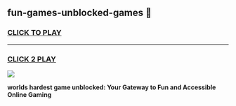 
## fun-games-unblocked-games 👋
<h3>
<a href="https://premium.freeplayer.one?title=fun-games-unblocked-games&ref=14F">CLICK TO PLAY</a></h3>
<hr>

<h3>
<a href="https://premium.freeplayer.one?title=fun-games-unblocked-games&ref=14F">CLICK 2 PLAY</a>
  
</h3>

<a href="https://premium.freeplayer.one?title=fun-games-unblocked-games&ref=12F/"><img src="https://clearcache.store/games.png"></a>


**worlds hardest game unblocked: Your Gateway to Fun and Accessible Online Gaming**
